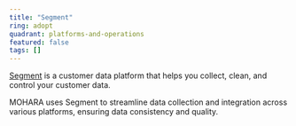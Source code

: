 ```yaml
---
title: "Segment"
ring: adopt
quadrant: platforms-and-operations
featured: false
tags: []
---
```


[Segment](https://segment.com/) is a customer data platform that helps you collect, clean, and control your customer data.

MOHARA uses Segment to streamline data collection and integration across various platforms, ensuring data consistency and quality.

